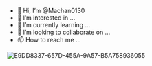 - 👋 Hi, I’m @Machan0130
- 👀 I’m interested in ...
- 🌱 I’m currently learning ...
- 💞️ I’m looking to collaborate on ...
- 📫 How to reach me ...

<!---
Machan0130/Machan0130 is a ✨ special ✨ repository because its `README.md` (this file) appears on your GitHub profile.
You can click the Preview link to take a look at your changes.
--->
![E9DD8337-657D-455A-9A57-B5A758936055](https://user-images.githubusercontent.com/100930104/156761530-e6599d45-d48e-46e9-a489-931d317cc125.jpeg)
